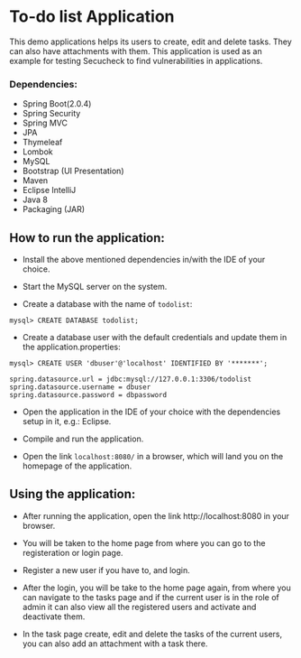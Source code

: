 # To-do list Application

This demo applications helps its users to create, edit and delete tasks. They can also have attachments with them. This application is used as an example for testing Secucheck to find vulnerabilities in applications.

### Dependencies:
 
* Spring Boot(2.0.4)
* Spring Security
* Spring MVC
* JPA
* Thymeleaf
* Lombok
* MySQL
* Bootstrap (UI Presentation)
* Maven
* Eclipse IntelliJ
* Java 8
* Packaging (JAR)

## How to run the application:

* Install the above mentioned dependencies in/with the IDE of your choice.

* Start the MySQL server on the system. 

* Create a database with the name of `todolist`:

```
mysql> CREATE DATABASE todolist;
```

* Create a database user with the default credentials and update them in the application.properties:

```
mysql> CREATE USER 'dbuser'@'localhost' IDENTIFIED BY '*******';
```

```
spring.datasource.url = jdbc:mysql://127.0.0.1:3306/todolist
spring.datasource.username = dbuser
spring.datasource.password = dbpassword

```

* Open the application in the IDE of your choice with the dependencies setup in it, e.g.: Eclipse.

* Compile and run the application.

* Open the link `localhost:8080/` in a browser, which will land you on the homepage of the application.



## Using the application: 

* After running the application, open the link <href>http://localhost:8080 in your browser.

* You will be taken to the home page from where you can go to the registeration or login page.
 
* Register a new user if you have to, and login.

* After the login, you will be take to the home page again, from where you can navigate to the tasks page and if the current user is in the role of admin it can also view all the registered users and activate and deactivate them.

* In the task page create, edit and delete the tasks of the current users, you can also add an attachment with a task there.

